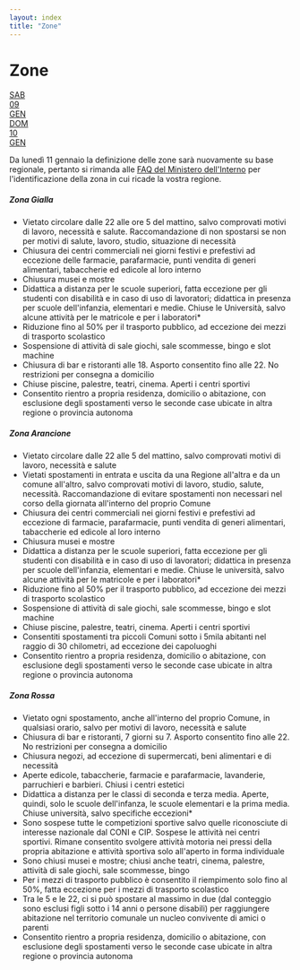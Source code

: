 ```yaml
---
layout: index
title: "Zone"
---
```

<div class="px-3 py-3 pt-md-5 pb-md-4 mx-auto text-justify">
    <h1 class="h1-responsive text-center">Zone</h1>
</div>

  <div id="cal" class="row justify-content-center justify-content-sm-center mb-3">
      <a class="btn px-2 mx-1 cc-orange mt-2" href="#cc-orange-zone"><div class="weekday">SAB</div><div class="day">09</div><div class="weekday">GEN</div></a>
      <a class="btn px-2 mx-1 cc-orange mt-2" href="#cc-orange-zone"><div class="weekday">DOM</div><div class="day">10</div><div class="weekday">GEN</div></a>
  </div>
<div>
    <p>Da lunedì 11 gennaio la definizione delle zone sarà nuovamente su base regionale, pertanto si rimanda alle <a href="http://www.governo.it/it/articolo/domande-frequenti-sulle-misure-adottate-dal-governo/15638" target="_blank">FAQ del Ministero dell'Interno</a> per l'identificazione della zona in cui ricade la vostra regione.</p>
</div>
<div class="row row-cols-1 row-cols-md-3 g-4">
  <div class="col mt-3">
    <div id="cc-yellow-zone" class="card h-100 cc-yellow">
      <div class="card-header cc-yellow-highlight"><h5 class="card-title ">Zona Gialla</h5></div>
      <div class="card-body">
        <ul class="cc-zone">
          <li>Vietato circolare dalle 22 alle ore 5 del mattino, salvo comprovati motivi di lavoro, necessità e salute. Raccomandazione di non spostarsi se non per motivi di salute, lavoro, studio, situazione di necessità</li>
          <li>Chiusura dei centri commerciali nei giorni festivi e prefestivi ad eccezione delle farmacie, parafarmacie, punti vendita di generi alimentari, tabaccherie ed edicole al loro interno</li>
          <li>Chiusura musei e mostre</li>
          <li>Didattica a distanza per le scuole superiori, fatta eccezione per gli studenti con disabilità e in caso di uso di lavoratori; didattica in presenza per scuole dell'infanzia, elementari e medie. Chiuse le Università, salvo alcune attività per le matricole e per i laboratori*</li>
          <li>Riduzione fino al 50% per il trasporto pubblico, ad eccezione dei mezzi di trasporto scolastico</li>
          <li>Sospensione di attività di sale giochi, sale scommesse, bingo e slot machine</li>
          <li>Chiusura di bar e ristoranti alle 18. Asporto consentito fino alle 22. No restrizioni per consegna a domicilio</li>
          <li>Chiuse piscine, palestre, teatri, cinema. Aperti i centri sportivi</li>
          <li>Consentito rientro a propria residenza, domicilio o abitazione, con esclusione degli spostamenti verso le seconde case ubicate in altra regione o provincia autonoma</li>
        </ul>
      </div>
    </div>
  </div>
  <div class="col mt-3">
    <div id="cc-orange-zone" class="card h-100">
      <div class="card-header cc-orange-highlight"><h5 class="card-title ">Zona Arancione</h5></div>
      <div class="card-body cc-orange">
        <ul class="cc-zone">
          <li>Vietato circolare dalle 22 alle 5 del mattino, salvo comprovati motivi di lavoro, necessità e salute</li>
          <li>Vietati spostamenti in entrata e uscita da una Regione all'altra e da un comune all'altro, salvo comprovati motivi di lavoro, studio, salute, necessità. Raccomandazione di evitare spostamenti non necessari nel corso della giornata all'interno del proprio Comune</li>
          <li>Chiusura dei centri commerciali nei giorni festivi e prefestivi ad eccezione di farmacie, parafarmacie, punti vendita di generi alimentari, tabaccherie ed edicole al loro interno</li>
          <li>Chiusura musei e mostre</li>
          <li>Didattica a distanza per le scuole superiori, fatta eccezione per gli studenti con disabilità e in caso di uso di lavoratori; didattica in presenza per scuole dell'infanzia, elementari e medie. Chiuse le università, salvo alcune attività per le matricole e per i laboratori*</li>
          <li>Riduzione fino al 50% per il trasporto pubblico, ad eccezione dei mezzi di trasporto scolastico</li>
          <li>Sospensione di attività di sale giochi, sale scommesse, bingo e slot machine</li>
          <li>Chiuse piscine, palestre, teatri, cinema. Aperti i centri sportivi</li>
          <li>Consentiti spostamenti tra piccoli Comuni sotto i 5mila abitanti nel raggio di 30 chilometri, ad eccezione dei capoluoghi</li>
          <li>Consentito rientro a propria residenza, domicilio o abitazione, con esclusione degli spostamenti verso le seconde case ubicate in altra regione o provincia autonoma</li>
        </ul>
      </div>
    </div>
  </div>
  <div class="col mt-3">
    <div id="cc-red-zone" class="card h-100 cc-red-highlight">
      <div class="card-header cc-red-highlight"><h5 class="card-title ">Zona Rossa</h5></div>
      <div class="card-body cc-red">
        <ul class="cc-zone">
          <li>Vietato ogni spostamento, anche all'interno del proprio Comune, in qualsiasi orario, salvo per motivi di lavoro, necessità e salute</li>
          <li>Chiusura di bar e ristoranti, 7 giorni su 7. Asporto consentito fino alle 22. No restrizioni per consegna a domicilio</li>
          <li>Chiusura negozi, ad eccezione di supermercati, beni alimentari e di necessità</li>
          <li>Aperte edicole, tabaccherie, farmacie e parafarmacie, lavanderie, parruchieri e barbieri. Chiusi i centri estetici</li>
          <li>Didattica a distanza per le classi di seconda e terza media. Aperte, quindi, solo le scuole dell'infanza, le scuole elementari e la prima media. Chiuse università, salvo specifiche eccezioni*</li>
          <li>Sono sospese tutte le competizioni sportive salvo quelle riconosciute di interesse nazionale dal CONI e CIP. Sospese le attività nei centri sportivi. Rimane consentito svolgere attività motoria nei pressi della propria abitazione e attività sportiva solo all'aperto in forma individuale</li>
          <li>Sono chiusi musei e mostre; chiusi anche teatri, cinema, palestre, attività di sale giochi, sale scommesse, bingo</li>
          <li>Per i mezzi di trasporto pubblico è consentito il riempimento solo fino al 50%, fatta eccezione per i mezzi di trasporto scolastico</li>
          <li>Tra le 5 e le 22, ci si può spostare al massimo in due (dal conteggio sono esclusi figli sotto i 14 anni o persone disabili) per raggiungere abitazione nel territorio comunale un nucleo convivente di amici o parenti</li>
          <li>Consentito rientro a propria residenza, domicilio o abitazione, con esclusione degli spostamenti verso le seconde case ubicate in altra regione o provincia autonoma</li>
        </ul>
      </div>
    </div>
  </div>
</div>